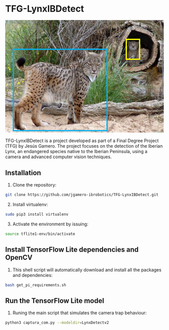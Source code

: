 # TFG-LynxIBDetect

![Project Logo](/figuras/figura1.png)

TFG-LynxIBDetect is a project developed as part of a Final Degree Project (TFG) by Jesús Gamero. The project focuses on the detection of the Iberian Lynx, an endangered species native to the Iberian Peninsula, using a camera and advanced computer vision techniques.


## Installation

1. Clone the repository:

```bash
git clone https://github.com/jgamero-ibrobotics/TFG-LynxIBDetect.git 
```


2. Install virtualenv:

```bash
sudo pip3 install virtualenv 
```


3. Activate the environment by issuing:

```bash
source tflite1-env/bin/activate
```

## Install TensorFlow Lite dependencies and OpenCV

1. This shell script will automatically download and install all the packages and dependencies:

```bash
bash get_pi_requirements.sh
```

## Run the TensorFlow Lite model

1. Runing the main script that simulates the camera trap behaviour:

```bash
python3 captura_com.py --modeldir=LynxDetectv2
```
